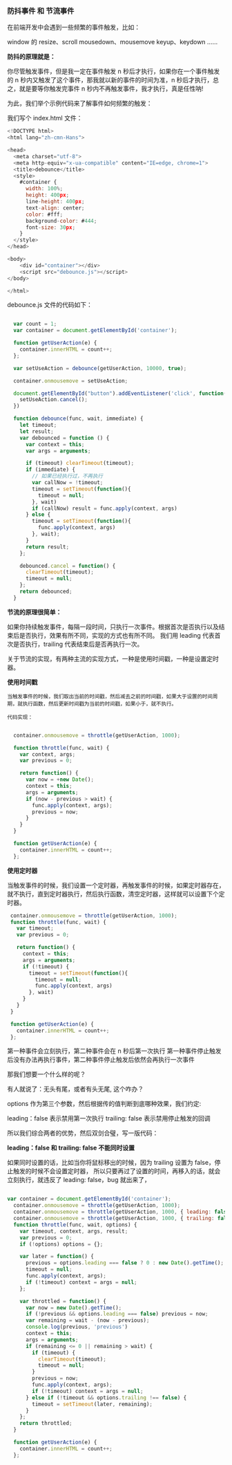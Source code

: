 ### 防抖事件 和 节流事件
在前端开发中会遇到一些频繁的事件触发，比如：

window 的 resize、scroll
mousedown、mousemove
keyup、keydown
……

**防抖的原理就是：**

  你尽管触发事件，但是我一定在事件触发 n 秒后才执行，如果你在一个事件触发的 n 秒内又触发了这个事件，那我就以新的事件的时间为准，n 秒后才执行，总之，就是要等你触发完事件 n 秒内不再触发事件，我才执行，真是任性呐!

为此，我们举个示例代码来了解事件如何频繁的触发：

我们写个 index.html 文件：

```javascript
<!DOCTYPE html>
<html lang="zh-cmn-Hans">

<head>
  <meta charset="utf-8">
  <meta http-equiv="x-ua-compatible" content="IE=edge, chrome=1">
  <title>debounce</title>
  <style>
    #container {
      width: 100%; 
      height: 400px; 
      line-height: 400px; 
      text-align: center; 
      color: #fff; 
      background-color: #444; 
      font-size: 30px;
    }
  </style>
</head>

<body>
    <div id="container"></div>
    <script src="debounce.js"></script>
</body>

</html>
```

debounce.js 文件的代码如下：
  
```javascript

  var count = 1;
  var container = document.getElementById('container');

  function getUserAction(e) {
    container.innerHTML = count++;
  };

  var setUseAction = debounce(getUserAction, 10000, true);

  container.onmousemove = setUseAction;

  document.getElementById("button").addEventListener('click', function(){
    setUseAction.cancel();
  })

  function debounce(func, wait, immediate) {
    let timeout;
    let result;
    var debounced = function () {
      var context = this;
      var args = arguments;

      if (timeout) clearTimeout(timeout);
      if (immediate) {
        // 如果已经执行过，不再执行
        var callNow = !timeout;
        timeout = setTimeout(function(){
          timeout = null;
        }, wait)
        if (callNow) result = func.apply(context, args)
      } else {
        timeout = setTimeout(function(){
          func.apply(context, args)
        }, wait);
      }
      return result;
    };

    debounced.cancel = function() {
      clearTimeout(timeout);
      timeout = null;
    };
    return debounced;
  }

```

**节流的原理很简单：**

  如果你持续触发事件，每隔一段时间，只执行一次事件。根据首次是否执行以及结束后是否执行，效果有所不同，实现的方式也有所不同。
  我们用 leading 代表首次是否执行，trailing 代表结束后是否再执行一次。

  关于节流的实现，有两种主流的实现方式，一种是使用时间戳，一种是设置定时器。

  **使用时间戳**

    当触发事件的时候，我们取出当前的时间戳，然后减去之前的时间戳，如果大于设置的时间周期，就执行函数，然后更新时间戳为当前的时间戳，如果小于，就不执行。

    代码实现：

  ```jsx

    container.onmousemove = throttle(getUserAction, 1000);

    function throttle(func, wait) {
      var context, args;
      var previous = 0;

      return function() {
        var now = +new Date();
        context = this;
        args = arguments;
        if (now - previous > wait) {
          func.apply(context, args);
          previous = now;
        }
      }
    }

    function getUserAction(e) {
      container.innerHTML = count++;
    };

  ```

   **使用定时器**

   当触发事件的时候，我们设置一个定时器，再触发事件的时候，如果定时器存在，就不执行，直到定时器执行，然后执行函数，清空定时器，这样就可以设置下个定时器。

   ```jsx
    container.onmousemove = throttle(getUserAction, 1000);
    function throttle(func, wait) {
      var timeout;
      var previous = 0;

      return function() {
        context = this;
        args = arguments;
        if (!timeout) {
          timeout = setTimeout(function(){
            timeout = null;
            func.apply(context, args)
          }, wait)
        }
      }
    }

    function getUserAction(e) {
      container.innerHTML = count++;
    };

   ```


第一种事件会立刻执行，第二种事件会在 n 秒后第一次执行
第一种事件停止触发后没有办法再执行事件，第二种事件停止触发后依然会再执行一次事件

那我们想要一个什么样的呢？

有人就说了：无头有尾，或者有头无尾, 这个咋办？

options 作为第三个参数，然后根据传的值判断到底哪种效果，我们约定:

leading：false 表示禁用第一次执行
trailing: false 表示禁用停止触发的回调

所以我们综合两者的优势，然后双剑合璧，写一版代码：

**leading：false 和 trailing: false 不能同时设置**

  如果同时设置的话，比如当你将鼠标移出的时候，因为 trailing 设置为 false，停止触发的时候不会设置定时器，
  所以只要再过了设置的时间，再移入的话，就会立刻执行，就违反了 leading: false，bug 就出来了，

  ```jsx

  var container = document.getElementById('container');
    container.onmousemove = throttle(getUserAction, 1000);
    container.onmousemove = throttle(getUserAction, 1000, { leading: false });
    container.onmousemove = throttle(getUserAction, 1000, { trailing: false });
    function throttle(func, wait, options) {
      var timeout, context, args, result;
      var previous = 0;
      if (!options) options = {};

      var later = function() {
        previous = options.leading === false ? 0 : new Date().getTime();
        timeout = null;
        func.apply(context, args);
        if (!timeout) context = args = null;
      };

      var throttled = function() {
        var now = new Date().getTime();
        if (!previous && options.leading === false) previous = now;
        var remaining = wait - (now - previous);
        console.log(previous, 'previous')
        context = this;
        args = arguments;
        if (remaining <= 0 || remaining > wait) {
          if (timeout) {
            clearTimeout(timeout);
            timeout = null;
          }
          previous = now;
          func.apply(context, args);
          if (!timeout) context = args = null;
        } else if (!timeout && options.trailing !== false) {
          timeout = setTimeout(later, remaining);
        }
      };
      return throttled;
    }

    function getUserAction(e) {
      container.innerHTML = count++;
    };

  ```

